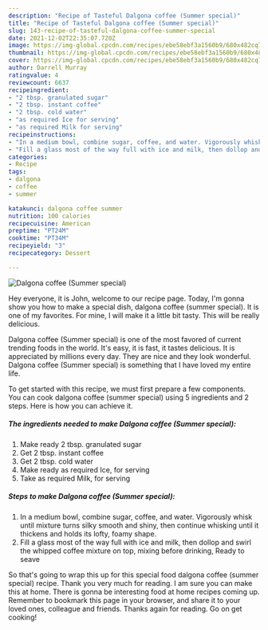 ```yaml
---
description: "Recipe of Tasteful Dalgona coffee (Summer special)"
title: "Recipe of Tasteful Dalgona coffee (Summer special)"
slug: 143-recipe-of-tasteful-dalgona-coffee-summer-special
date: 2021-12-02T22:35:07.720Z
image: https://img-global.cpcdn.com/recipes/ebe58ebf3a1560b9/680x482cq70/dalgona-coffee-summer-special-recipe-main-photo.jpg
thumbnail: https://img-global.cpcdn.com/recipes/ebe58ebf3a1560b9/680x482cq70/dalgona-coffee-summer-special-recipe-main-photo.jpg
cover: https://img-global.cpcdn.com/recipes/ebe58ebf3a1560b9/680x482cq70/dalgona-coffee-summer-special-recipe-main-photo.jpg
author: Darrell Murray
ratingvalue: 4
reviewcount: 6637
recipeingredient:
- "2 tbsp. granulated sugar"
- "2 tbsp. instant coffee"
- "2 tbsp. cold water"
- "as required Ice for serving"
- "as required Milk for serving"
recipeinstructions:
- "In a medium bowl, combine sugar, coffee, and water. Vigorously whisk until mixture turns silky smooth and shiny, then continue whisking until it thickens and holds its lofty, foamy shape."
- "Fill a glass most of the way full with ice and milk, then dollop and swirl the whipped coffee mixture on top, mixing before drinking, Ready to seave"
categories:
- Recipe
tags:
- dalgona
- coffee
- summer

katakunci: dalgona coffee summer 
nutrition: 100 calories
recipecuisine: American
preptime: "PT24M"
cooktime: "PT34M"
recipeyield: "3"
recipecategory: Dessert

---
```



![Dalgona coffee (Summer special)](https://img-global.cpcdn.com/recipes/ebe58ebf3a1560b9/680x482cq70/dalgona-coffee-summer-special-recipe-main-photo.jpg)

Hey everyone, it is John, welcome to our recipe page. Today, I'm gonna show you how to make a special dish, dalgona coffee (summer special). It is one of my favorites. For mine, I will make it a little bit tasty. This will be really delicious.



Dalgona coffee (Summer special) is one of the most favored of current trending foods in the world. It's easy, it is fast, it tastes delicious. It is appreciated by millions every day. They are nice and they look wonderful. Dalgona coffee (Summer special) is something that I have loved my entire life.


To get started with this recipe, we must first prepare a few components. You can cook dalgona coffee (summer special) using 5 ingredients and 2 steps. Here is how you can achieve it.

<!--inarticleads1-->

##### The ingredients needed to make Dalgona coffee (Summer special):

1. Make ready 2 tbsp. granulated sugar
1. Get 2 tbsp. instant coffee
1. Get 2 tbsp. cold water
1. Make ready as required Ice, for serving
1. Take as required Milk, for serving




<!--inarticleads2-->

##### Steps to make Dalgona coffee (Summer special):

1. In a medium bowl, combine sugar, coffee, and water. Vigorously whisk until mixture turns silky smooth and shiny, then continue whisking until it thickens and holds its lofty, foamy shape.
1. Fill a glass most of the way full with ice and milk, then dollop and swirl the whipped coffee mixture on top, mixing before drinking, Ready to seave




So that's going to wrap this up for this special food dalgona coffee (summer special) recipe. Thank you very much for reading. I am sure you can make this at home. There is gonna be interesting food at home recipes coming up. Remember to bookmark this page in your browser, and share it to your loved ones, colleague and friends. Thanks again for reading. Go on get cooking!
